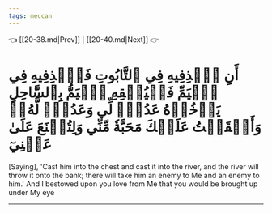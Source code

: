 ```yaml
---
tags: meccan
---
```


👈 [[20-38.md|Prev]] | [[20-40.md|Next]] 👉

# أَنِ ٱقۡذِفِيهِ فِي ٱلتَّابُوتِ فَٱقۡذِفِيهِ فِي ٱلۡيَمِّ فَلۡيُلۡقِهِ ٱلۡيَمُّ بِٱلسَّاحِلِ يَأۡخُذۡهُ عَدُوّٞ لِّي وَعَدُوّٞ لَّهُۥۚ وَأَلۡقَيۡتُ عَلَيۡكَ مَحَبَّةٗ مِّنِّي وَلِتُصۡنَعَ عَلَىٰ عَيۡنِيٓ

[Saying], 'Cast him into the chest and cast it into the river, and the river will throw it onto the bank; there will take him an enemy to Me and an enemy to him.' And I bestowed upon you love from Me that you would be brought up under My eye

---

